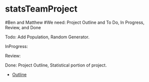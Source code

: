 # statsTeamProject

#Ben and Matthew
#We need: Project Outline and To Do, In Progress, Review, and Done

Todo: Add Population, Random Generator.

InProgress:

Review:

Done: Project Outline, Statistical portion of project.

* [Outline](/outline.md)
